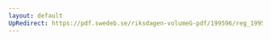 ```yaml
---
layout: default
UpRedirect: https://pdf.swedeb.se/riksdagen-volumeG-pdf/199596/reg_199596/reg_199596_0208.pdf
---
```

